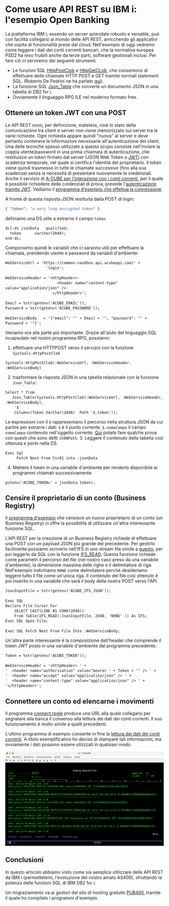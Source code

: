 # Come usare API REST su IBM i: l'esempio Open Banking
La piattaforma IBM i, essendo un server aziendale robusto e versatile, può con facilità collegarsi al mondo delle API REST, 
arricchendo gli applicativi che ospita di funzionalità prese dal cloud.
Nell'esempio di oggi vedremo come leggere i dati dei conti correnti bancari, che la normativa europea PSD2 ha reso fruibili 
anche da terze parti, software gestionali inclusi.
Per fare ciò ci serviremo dei seguenti strumenti:
* Le funzioni SQL [HttpPostClob](https://www.ibm.com/docs/en/i/7.3?topic=overview-httppostblob-httppostclob-scalar-functions) 
e [HttpGetCLob](https://www.ibm.com/docs/en/i/7.3?topic=overview-httpgetblob-httpgetclob-scalar-functions), che consentono di 
effettuare delle chiamate HTTP POST e GET tramite normali statement SQL. (Roberto De Pedrini ne ha parlato [qui](https://blog.faq400.com/it/database-db2-for-i/qsys2-http-functions-it/)).
* La funzione SQL [Json_Table](https://www.ibm.com/docs/en/i/7.3?topic=data-using-json-table) che converte un documento JSON in una tabella di DB2 for i.
* Ovviamente il linguaggio RPG ILE nel moderno formato free.
    
## Ottenere un token JWT con una POST
Le API REST sono, per definizione, stateless, cioè lo stato della comunicazione tra client e server non viene memorizzato sul server tra le varie richieste.
Ogni richiesta appare quindi "nuova" al server e deve pertanto contenere le informazioni necessarie all'autenticazione del client. 
Una delle tecniche spesso utilizzate a questo scopo consiste nell'inviare la coppia utente/password in una prima chiamata di autenticazione, 
che restituisce un token firmato dal server (JSON Web Token o [JWT](https://jwt.io/introduction)) con scadenza temporale, nel quale si certifica l'identità del proprietario. 
Il token viene quindi trasmesso in tutte le chiamate successive (fino alla sua scadenza) senza la necessità di presentare nuovamente le credenziali.
Anche il servizio di [A-CUBE per l'interazione con i conti correnti](https://docs.acubeapi.com/documentation/open-banking), 
per il quale è possibile richiedere delle credenziali di prova, prevede l'[autenticazione tramite JWT](https://docs.acubeapi.com/documentation/common/authentication/).
Vediamo il [programma d'esempio che effettua la connessione](getjwt.rpgle). 

A fronte di questa risposta JSON restituita dalla POST di login: 
```json
{ "token": "a very long encrypted token" }
```
definiamo una DS utile a estrarne il campo `token`
```rpgle
dcl-ds jsonData   qualified;
  token      varchar(2048);
end-ds;
```

Componiamo quindi le variabili che ci saranno utili per effettuare la chiamata, prendendo utente e password da variabili d'ambiente:
```rpgle
WebServiceUrl = 'https://common-sandbox.api.acubeapi.com/' +
                  'login';

WebServiceHeader = '<httpHeader>-
                       <header name="content-type" value="application/json" />-
                     </httpHeader>';

Email = %str(getenv('ACUBE_EMAIL'));
Password = %str(getenv('ACUBE_PASSWORD'));

WebServiceBody   = '{"email": "' + Email + '", "password": "' + Password + '"}';
```
Veniamo ora alla parte più importante. Grazie all'aiuto del linguaggio SQL incapsulato nel nostro programma RPG, possiamo:
1. effettuare una HTTPPOST verso il servizio con la funzione `Systools.HttpPostClob`
```rpgle
Systools.HttpPostClob(:WebServiceUrl, :WebServiceHeader, :WebServiceBody)
``` 
2. trasformare la risposta JSON in una tabella relazionale con la funzione `Json_Table`:
```rpgle
Select * from
   Json_Table(Systools.HttpPostClob(:WebServiceUrl, :WebServiceHeader, :WebServiceBody),
    '$'
    Columns(Token VarChar(2048)  Path '$.token'));
``` 
Le espressioni con il `$` rappresentano il percorso nella struttura JSON da cui partire per estrarre i dati: 
`$` è il punto corrente, `$.nomeCampo` il campo `nomeCampo` contenuto nell'oggetto corrente. [Qui](https://jsonpath.com/) potete fare qualche prova con
questi che sono detti `JSONPath`.
3. Leggere il contenuto della tabella così ottenuta e porlo nella DS.
```rpgle
Exec Sql
     Fetch Next From Csr01 into :jsonData
``` 
4. Mettere il token in una variabile d'ambiente per renderlo disponibile ai programmi chiamati successivamente.
```rpgle
putenv('ACUBE_TOKEN=' + jsonData.token);
``` 

## Censire il proprietario di un conto (Business Registry)
Il [programma d'esempio](createbr.rpgle) che censisce un nuovo proprietario di un conto (un Business Registry) ci offre la possibilità di utilizzare un'altra interessante funzione SQL.

L'API REST per la creazione di un Business Registry richiede di effettuare una POST con un payload JSON più grande del precedente. 
Per gestirlo facilmente possiamo scriverlo nell'IFS in uno stream file simile a [questo](br.json), 
per poi leggerlo da SQL con la funzione [IFS_READ](https://www.ibm.com/docs/en/i/7.3?topic=is-ifs-read-ifs-read-binary-ifs-read-utf8-table-functions).
Questa funzione richiede come parametri il percorso del file (nel nostro caso preso da una variabile d'ambiente), la dimensione massima delle righe 
e il delimitatore di riga. Nell'esempio indichiamo `NONE` come delimitatore perché desideriamo leggere tutto il file come un'unica riga.
Il contenuto del file così ottenuto è poi inserito in una variabile che sarà il body della nostra POST verso l'API.
```rpgle
JsonInputFile = %str(getenv('ACUBE_IFS_JSON'));

Exec SQL
Declare File Cursor For
    SELECT CAST(LINE AS CHAR(2048))
    From Table(IFS_READ(:JsonInputFile, 2048, 'NONE' )) As IFS;
Exec SQL Open File;

Exec SQL Fetch Next From File Into :WebServiceBody;    
```
Un'altra parte interessante è la composizione dell'header che comprende il token JWT posto in una variabile d'ambiente dal programma precedente.
```rpgle
Token = %str(getenv('ACUBE_TOKEN'));

WebServiceHeader = '<httpHeader> ' +
'  <header name="authorization" value="bearer ' + Token + '" /> ' +
'  <header name="accept" value="application/json" /> ' +
'  <header name="content-type" value="application/json" /> ' +
'</httpHeader>';
```
## Connettere un conto ed elencarne i movimenti
Il programma [connect.rpgle](connect.rpgle) produce una URL alla quale collegarsi per segnalare alla banca il consenso alla lettura dei dati dei conti correnti.
Il suo funzionamento è molto simile a quelli precedenti.

L'ultimo programma di esempio consente in fine la [lettura dei dati dei conti correnti](transacts.rpgle). 
A titolo esemplificativo ho deciso di stampare tali informazioni, ma ovviamente i dati possono essere utilizzati in qualsiasi modo.

![Print transactions](5250.png)

## Conclusioni

In questo articolo abbiamo visto come sia semplice utilizzare delle API REST da IBM i (permettetemi, l'evoluzione del nostro amato AS400), 
sfruttando la potenza delle funzioni SQL di IBM DB2 for i.

Un ringraziamento va ai gestori del sito di hosting gratuito [PUB400](https://pub400.com/), tramite il quale ho compilato i programmi d'esempio.
